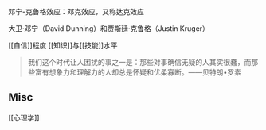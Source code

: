 

邓宁-克鲁格效应：邓克效应，又称达克效应

大卫·邓宁（David Dunning）和贾斯廷·克鲁格（Justin Kruger）

[[自信]]程度
[[知识]]与[[技能]]水平


>我们这个时代让人困扰的事之一是：那些对事确信无疑的人其实很蠢，而那些富有想象力和理解力的人却总是怀疑和优柔寡断。——贝特朗•罗素



## Misc

[[心理学]]


